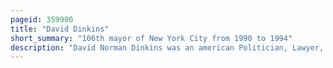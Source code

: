 ```yaml
---
pageid: 359900
title: "David Dinkins"
short_summary: "106th mayor of New York City from 1990 to 1994"
description: "David Norman Dinkins was an american Politician, Lawyer, and Author who served as the 106th Mayor of New York City from 1990 to 1993."
---
```

